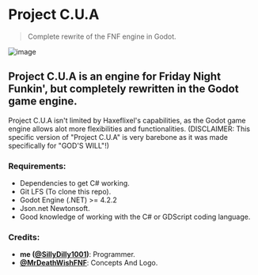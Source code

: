 # Project C.U.A
> Complete rewrite of the FNF engine in Godot.

![image](https://github.com/user-attachments/assets/30fa6845-0c43-4fec-ad7b-ba7f819e035b)

## Project C.U.A is an engine for Friday Night Funkin', but completely rewritten in the Godot game engine.

Project C.U.A isn't limited by Haxeflixel's capabilities, as the Godot game engine allows alot more flexibilities and functionalities.
(DISCLAIMER: This specific version of "Project C.U.A" is very barebone as it was made specifically for "GOD'S WILL"!)

### Requirements:
- Dependencies to get C# working.
- Git LFS (To clone this repo).
- Godot Engine (.NET) >= 4.2.2
- Json.net Newtonsoft.
- Good knowledge of working with the C# or GDScript coding language.

### Credits: 
- **me ([@SillyDilly1001](https://twitter.com/SillyDilly1001))**: Programmer.
- **[@MrDeathWishFNF](https://twitter.com/MrDeathWishFNF)**: Concepts And Logo.
